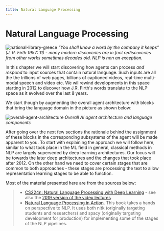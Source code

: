 ```yaml
---
title: Natural Language Processing
---
```


# Natural Language Processing

![national-library-greece](images/national-library-greece.jpg)
*“You shall know a word by the company it keeps” (J. R. Firth 1957: 11) - many modern discoveries are in fact rediscoveries from other works sometimes decades old. NLP is non an exception.*

In this chapter we will start discovering how agents can process _and respond_ to input sources that contain natural language. Such inputs are all the the trillions of web pages, billions of captioned videos, real-time multi-modal speech and video etc.  We wil rewind developments in this space starting in 2012 to discover how J.R. Firth's words translate to the NLP space as it evolved over the last 8 years.

We start though by augmenting the overall agent architecture with blocks that bring the language domain in the picture as shown below:

![overall-agent-architecture](images/overall-agent-architecture.png)
*Overall AI agent architecture and language components*

After going over the next few sections the rationale behind the assignment of these blocks in the corresponding subsystems of the agent will be made apparent to you. To start with explaining the approach we will follow here, similar to what took place in the ML field in general, classical methods in NLP are largely superseded by deep learning architectures. Our focus will be towards the later deep architectures and the changes that took place after 2012. On the other hand we need to cover certain stages that are common to both approaches - these stages are processing the text to allow representation learning stages to be able to function.  

Most of the material presented here are from the sources below:
> * [CS224n: Natural Language Processing with Deep Learning](http://web.stanford.edu/class/cs224n/) - see also the [2019 version of the video lectures](https://www.youtube.com/playlist?list=PLoROMvodv4rOhcuXMZkNm7j3fVwBBY42z)
> * [Natural Language Processing in Action](https://www.amazon.com/Natural-Language-Processing-Action-Understanding/dp/1617294632). This book takes a hands on perspective to NLP. It uses both nltk (originally targeting students and researchers) and spacy (originally targeting development for production) for implementing some of the stages of the NLP pipelines.
